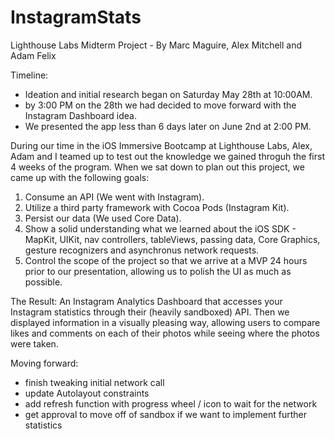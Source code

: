# InstagramStats
Lighthouse Labs Midterm Project - By Marc Maguire, Alex Mitchell and Adam Felix

Timeline: 
- Ideation and initial research began on Saturday May 28th at 10:00AM. 
- by 3:00 PM on the 28th we had decided to move forward with the Instagram Dashboard idea.
- We presented the app less than 6 days later on June 2nd at 2:00 PM.

During our time in the iOS Immersive Bootcamp at Lighthouse Labs, Alex, Adam and I teamed up to test out the knowledge
we gained throguh the first 4 weeks of the program. When we sat down to plan out this project, we came up with the
following goals:

1) Consume an API (We went with Instagram).
2) Utilize a third party framework with Cocoa Pods (Instagram Kit).
3) Persist our data (We used Core Data).
4) Show a solid understanding what we learned about the iOS SDK - MapKit, UIKit, nav controllers, tableViews, passing data,
Core Graphics, gesture recognizers and asynchronus network requests.
5) Control the scope of the project so that we arrive at a MVP 24 hours prior to our presentation, allowing us to polish the UI
as much as possible.

The Result:
An Instagram Analytics Dashboard that accesses your Instagram statistics through their (heavily sandboxed) API. Then we displayed
information in a visually pleasing way, allowing users to compare likes and comments on each of their photos while seeing where
the photos were taken.

Moving forward:
- finish tweaking initial network call
- update Autolayout constraints
- add refresh function with progress wheel / icon to wait for the network
- get approval to move off of sandbox if we want to implement further statistics


